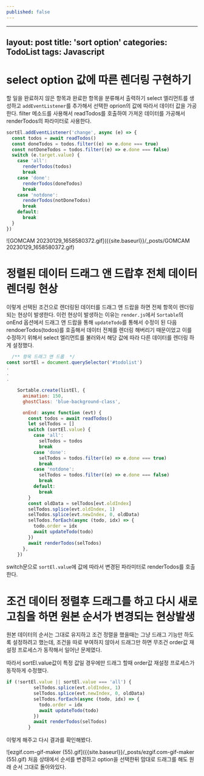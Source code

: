 ```yaml
---
published: false
---
```

---
layout: post
title: 'sort option'
categories: TodoList
tags: Javascript
---
# select option 값에 따른 렌더링 구현하기


할 일을 완료하지 않은 항목과 완료한 항목을 분류해서 출력하기 
select 엘리먼트를 생성하고 `addEventListener`를 추가해서 선택한 oprion의 값에 따라서 데이터 값을 가공한다.
filter 메소드를 사용해서 readTodos를 호출하여 가져온 데이터를 가공해서 renderTodos의 파라미터로 사용한다.
```js
sortEl.addEventListener('change', async (e) => {
  const todos = await readTodos()
  const doneTodos = todos.filter((e) => e.done === true)
  const notDoneTodos = todos.filter((e) => e.done === false)
  switch (e.target.value) {
    case 'all':
      renderTodos(todos)
      break
    case 'done':
      renderTodos(doneTodos)
      break
    case 'notdone':
      renderTodos(notDoneTodos)
      break
    default:
      break
  }
})
```
![GOMCAM 20230129_1658580372.gif]({{site.baseurl}}/_posts/GOMCAM 20230129_1658580372.gif)

# 정렬된 데이터 드래그 앤 드랍후 전체 데이터 렌더링 현상

이렇게 선택된 조건으로 렌더링된 데이터를 드래그 앤 드랍을 하면 전체 항목이 렌더링 되는 현상이 발생한다.
이런 현상이 발생하는 이유는 `render.js`에서 `Sortable`의 onEnd 옵션에서 드래그 앤 드랍을 통해 `updateTodo`를 통해서 수정이 된 다음 rendoerTodos(todos)를 호출해서 데이터 전체를 렌더링 해버리기 때문이었고 이를 수정하기 위해서 select 엘리먼트를 불러와서 해당 값에 따라 다른 데이터를 렌더링 하게 설정했다.
```js
  /** 항목 드래그 앤 드롭  */
const sortEl = document.querySelector('#todolist')
.
.
.

    Sortable.create(listEl, {
      animation: 150,
      ghostClass: 'blue-background-class',

      onEnd: async function (evt) {
        const todos = await readTodos()
        let selTodos = []
        switch (sortEl.value) {
          case 'all':
            selTodos = todos
            break
          case 'done':
            selTodos = todos.filter((e) => e.done === true)
            break
          case 'notdone':
            selTodos = todos.filter((e) => e.done === false)
            break
          default:
            break
        }
        const oldData = selTodos[evt.oldIndex]
        selTodos.splice(evt.oldIndex, 1)
        selTodos.splice(evt.newIndex, 0, oldData)
        selTodos.forEach(async (todo, idx) => {
          todo.order = idx
          await updateTodo(todo)
        })
        await renderTodos(selTodos)
      },
    })
```
switch문으로 `sortEl.value`에 값에 따라서 변경된 파라미터로 renderTodos를 호출한다.

# 조건 데이터 정렬후 드래그를 하고 다시 새로고침을 하면 원본 순서가 변경되는 현상발생

원본 데이터의 순서는 그대로 유지하고 조건 정렬을 했을때는 그냥 드래그 기능만 하도록 설정하려고 했는데, 조건을 따로 부여하지 않아서 드래그만 하면 무조건 order값 재설정 프로세스가 동작해서 일어난 문제였다.

따라서 sortEl.value값이 특정 값일 경우에만 드래그 할때 order값 재설정 프로세스가 동작하게 수정했다.

```js
if (!sortEl.value || sortEl.value === 'all') {
          selTodos.splice(evt.oldIndex, 1)
          selTodos.splice(evt.newIndex, 0, oldData)
          selTodos.forEach(async (todo, idx) => {
            todo.order = idx
            await updateTodo(todo)
          })
          await renderTodos(selTodos)
        }
```
이렇게 해주고 다시 결과를 확인해봤다.


![ezgif.com-gif-maker (55).gif]({{site.baseurl}}/_posts/ezgif.com-gif-maker (55).gif)
처음 상태에서 순서를 변경하고 option을 선택한뒤 맘대로 드래그를 해도 원래 순서 그대로 돌아와있다.




